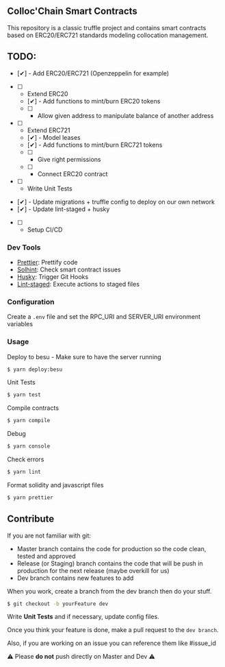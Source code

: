 ## Colloc'Chain Smart Contracts

This repository is a classic truffle project and contains smart contracts based on ERC20/ERC721 standards modeling collocation management.

## TODO:

- [✔] - Add ERC20/ERC721 (Openzeppelin for example)
- [ ] - Extend ERC20
  - [✔] - Add functions to mint/burn ERC20 tokens
  - [ ] - Allow given address to manipulate balance of another address
- [ ] - Extend ERC721
  - [✔] - Model leases
  - [✔] - Add functions to mint/burn ERC721 tokens
  - [ ] - Give right permissions
  - [ ] - Connect ERC20 contract
- [ ] - Write Unit Tests
- [✔] - Update migrations + truffle config to deploy on our own network
- [✔] - Update lint-staged + husky
- [ ] - Setup CI/CD

### Dev Tools

- [Prettier](https://prettier.io/): Prettify code
- [Solhint](https://protofire.github.io/solhint/): Check smart contract issues
- [Husky](https://github.com/typicode/husky): Trigger Git Hooks
- [Lint-staged](https://github.com/okonet/lint-staged): Execute actions to staged files

### Configuration

Create a `.env` file and set the RPC_URI and SERVER_URI environment variables

### Usage

Deploy to besu - Make sure to have the server running

```bash
$ yarn deploy:besu
```

Unit Tests

```bash
$ yarn test
```

Compile contracts

```bash
$ yarn compile
```

Debug

```bash
$ yarn console
```

Check errors

```bash
$ yarn lint
```

Format solidity and javascript files

```bash
$ yarn prettier
```

## Contribute

If you are not familiar with git:

- Master branch contains the code for production so the code clean, tested and approved
- Release (or Staging) branch contains the code that will be push in production for the next release (maybe overkill for us)
- Dev branch contains new features to add

When you work, create a branch from the dev branch then do your stuff.

```bash
$ git checkout -b yourFeature dev
```

Write **Unit Tests** and if necessary, update config files.

Once you think your feature is done, make a pull request to the `dev branch`.

Also, if you are working on an issue you can reference them like #issue_id

⚠ Please **do not** push directly on Master and Dev ⚠
